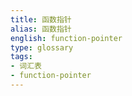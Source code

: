 ```yaml
---
title: 函数指针
alias: 函数指针
english: function-pointer
type: glossary
tags:
- 词汇表
- function-pointer
---
```


